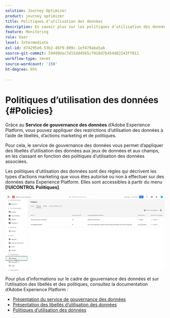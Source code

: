 ```yaml
---
solution: Journey Optimizer
product: journey optimizer
title: Politiques d’utilisation des données
description: En savoir plus sur les politiques d’utilisation des données et le service de gouvernance des données.
feature: Monitoring
role: User
level: Intermediate
exl-id: d74295e6-53b2-46f9-809c-1ef479aba5ab
source-git-commit: 59499dec7d15dd4565c7910d7b454d82243ff011
workflow-type: tm+mt
source-wordcount: '150'
ht-degree: 95%

---
```


# Politiques d’utilisation des données {#Policies}


Grâce au **Service de gouvernance des données** d’Adobe Experience Platform, vous pouvez appliquer des restrictions d’utilisation des données à l’aide de libellés, d’actions marketing et de politiques.

Pour cela, le service de gouvernance des données vous permet d’appliquer des libellés d’utilisation des données aux jeux de données et aux champs, en les classant en fonction des politiques d’utilisation des données associées.

Les politiques d’utilisation des données sont des règles qui décrivent les types d’actions marketing que vous êtes autorisé ou non à effectuer sur des données dans Experience Platform. Elles sont accessibles à partir du menu **[!UICONTROL Politiques]**.

![](assets/policies.png)

Pour plus d’informations sur le cadre de gouvernance des données et sur l’utilisation des libellés et des politiques, consultez la documentation d’Adobe Experience Platform :

* [Présentation du service de gouvernance des données](https://experienceleague.adobe.com/docs/experience-platform/data-governance/home.html?lang=fr)
* [Présentation des libellés d’utilisation des données](https://experienceleague.adobe.com/docs/experience-platform/data-governance/labels/overview.html)
* [Politiques d’utilisation des données](https://experienceleague.adobe.com/docs/experience-platform/data-governance/policies/overview.html?lang=fr)
